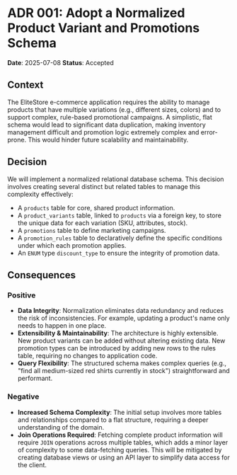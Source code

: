 # ADR 001: Adopt a Normalized Product Variant and Promotions Schema

**Date**: 2025-07-08
**Status**: Accepted

## Context

The EliteStore e-commerce application requires the ability to manage products that have multiple variations (e.g., different sizes, colors) and to support complex, rule-based promotional campaigns. A simplistic, flat schema would lead to significant data duplication, making inventory management difficult and promotion logic extremely complex and error-prone. This would hinder future scalability and maintainability.

## Decision

We will implement a normalized relational database schema. This decision involves creating several distinct but related tables to manage this complexity effectively:

- A `products` table for core, shared product information.
- A `product_variants` table, linked to `products` via a foreign key, to store the unique data for each variation (SKU, attributes, stock).
- A `promotions` table to define marketing campaigns.
- A `promotion_rules` table to declaratively define the specific conditions under which each promotion applies.
- An `ENUM` type `discount_type` to ensure the integrity of promotion data.

## Consequences

### Positive

- **Data Integrity**: Normalization eliminates data redundancy and reduces the risk of inconsistencies. For example, updating a product's name only needs to happen in one place.
- **Extensibility & Maintainability**: The architecture is highly extensible. New product variants can be added without altering existing data. New promotion types can be introduced by adding new rows to the rules table, requiring no changes to application code.
- **Query Flexibility**: The structured schema makes complex queries (e.g., "find all medium-sized red shirts currently in stock") straightforward and performant.

### Negative

- **Increased Schema Complexity**: The initial setup involves more tables and relationships compared to a flat structure, requiring a deeper understanding of the domain.
- **Join Operations Required**: Fetching complete product information will require `JOIN` operations across multiple tables, which adds a minor layer of complexity to some data-fetching queries. This will be mitigated by creating database views or using an API layer to simplify data access for the client.
